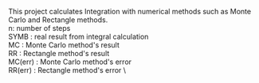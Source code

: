 This project calculates Integration with numerical methods such as Monte Carlo and Rectangle methods. <br/>
n: number of steps \
SYMB : real result from integral calculation \
MC : Monte Carlo method's result \
RR : Rectangle method's result \
MC(err) : Monte Carlo method's error \
RR(err) : Rectangle method's error \

